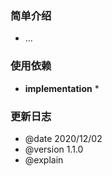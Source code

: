 ### 简单介绍
  * ...

### 使用依赖
  * **implementation** *
  
### 更新日志
  * @date 2020/12/02
  * @version 1.1.0
  * @explain 
  
